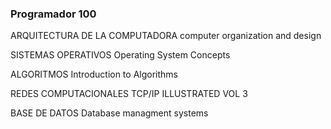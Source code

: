 
### Programador 100

ARQUITECTURA DE LA COMPUTADORA
	computer organization and design

SISTEMAS OPERATIVOS
Operating System Concepts

ALGORITMOS
Introduction to Algorithms

REDES COMPUTACIONALES
TCP/IP ILLUSTRATED VOL 3

BASE DE DATOS
Database managment systems
